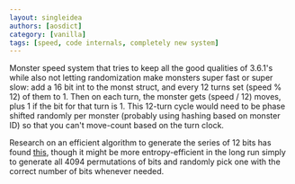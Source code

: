 ```yaml
---
layout: singleidea
authors: [aosdict]
category: [vanilla]
tags: [speed, code internals, completely new system]
---
```

Monster speed system that tries to keep all the good qualities of 3.6.1's while also not letting randomization make monsters super fast or super slow: add a 16 bit int to the monst struct, and every 12 turns set (speed % 12) of them to 1. Then on each turn, the monster gets (speed / 12) moves, plus 1 if the bit for that turn is 1. This 12-turn cycle would need to be phase shifted randomly per monster (probably using hashing based on monster ID) so that you can't move-count based on the turn clock.

Research on an efficient algorithm to generate the series of 12 bits has found [this](https://stackoverflow.com/questions/17010857/efficient-random-permutation-of-n-set-bits), though it might be more entropy-efficient in the long run simply to generate all 4094 permutations of bits and randomly pick one with the correct number of bits whenever needed.
